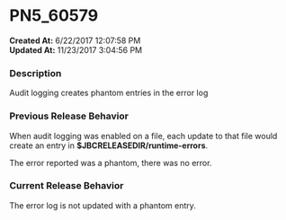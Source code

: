 # PN5_60579

**Created At:** 6/22/2017 12:07:58 PM  
**Updated At:** 11/23/2017 3:04:56 PM  


### Description

Audit logging creates phantom entries in the error log



### Previous Release Behavior

When audit logging was enabled on a file, each update to that file would create an entry in **$JBCRELEASEDIR/runtime-errors**.

The error reported was a phantom, there was no error.



### Current Release Behavior

The error log is not updated with a phantom entry.
